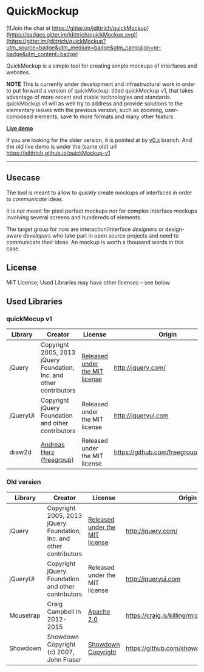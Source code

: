 # QuickMockup

[![Join the chat at https://gitter.im/jdittrich/quickMockup](https://badges.gitter.im/jdittrich/quickMockup.svg)](https://gitter.im/jdittrich/quickMockup?utm_source=badge&utm_medium=badge&utm_campaign=pr-badge&utm_content=badge)

QuickMockup is a simple tool for creating simple mockups of interfaces and websites.

**NOTE**
This is currently under development and infrastructural work in order to put forward a version of quickMockup. titled quickMockup v1,
that takes advantage of more recent and stable technologies and standards. quickMockup v1 will as well try to address and provide
solutions to the elementary issues with the previous version, such as zooming, user-composed elements, save to more formats and many
other featurs.

**[Live demo](https://jdittrich.github.io/quickMockup-v1/)**

If you are looking for the older version, it is pointed at by [v0.x](https://github.com/jdittrich/quickMockup/tree/v0.x) branch.
And the old live demo is under the (same old) url https://jdittrich.github.io/quickMockup-v1

--------------------

## Usecase

The tool is meant to allow to *quickly* create mockups of interfaces in order to *communicate* ideas.

It is *not* meant for pixel perfect mockups nor for complex interface mockups involving several screens and hundereds of elements.

The target group for now are interaction/interface *designers* or design-aware *developers* who take part in open source projects and need to communicate their ideas. An mockup is worth a thousand words in this case.

## License

MIT License; Used Libraries may have other licenses – see below

## Used Libraries

### quickMocup v1
Library  | Creator |License | Origin
------------- | -------- | ----- | -------------
jQuery | Copyright 2005, 2013 jQuery Foundation, Inc. and other contributors | [Released under the MIT license](http://jquery.org/license) | http://jquery.com/
jQueryUI | Copyright jQuery Foundation and other contributors | Released under the MIT license | http://jqueryui.com
draw2d | [Andreas Herz (freegroup)](https://github.com/freegroup) | Released under the MIT license | https://github.com/freegroup/draw2d


### Old version
Library  | Creator |License | Origin
------------- | -------- | ----- | -------------
jQuery | Copyright 2005, 2013 jQuery Foundation, Inc. and other contributors | [Released under the MIT license](http://jquery.org/license) | http://jquery.com/
jQueryUI | Copyright jQuery Foundation and other contributors | Released under the MIT license | http://jqueryui.com
Mousetrap | Craig Campbell in 2012-2015 | [Apache 2.0](http://www.apache.org/licenses/LICENSE-2.0) | https://craig.is/killing/mice
Showdown | Showdown Copyright (c) 2007, John Fraser | [Showdown Copyright](https://github.com/showdownjs/showdown/blob/master/license.txt) | https://github.com/showdownjs/showdown
